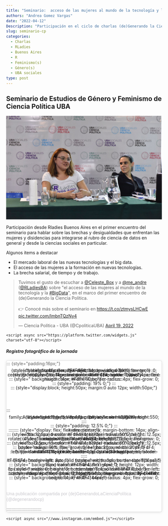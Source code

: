 ```yaml
---
title: "Seminario:  acceso de las mujeres al mundo de la tecnología y la big data"
authors: "Andrea Gomez Vargas"
date: "2022-04-12"
Description: "Participación en el ciclo de charlas (de)Generando la Ciencia Política"
slug: seminario-cp
categories:
  - Charlas
  - RLadies
  - Buenos Aires
  - R
  - Feminismo(s)
  - Género(s)
  - UBA sociales
type: post
---
```


## Seminario de Estudios de Género y Feminismo de Ciencia Política UBA

![](charla.png)

Participación desde Rladies Buenos Aires en el primer encuentro del seminario para hablar sobre las brechas y desigualdades que enfrentan las mujeres y disidencias para integrarse al rubro de ciencia de datos en general y desde la ciencias sociales en particular.

Algunos items a destacar

-   El mercado laboral de las nuevas tecnologías y el big data.
-   El acceso de las mujeres a la formación en nuevas tecnologías.
-   La brecha salarial, de tiempo y de trabajo.

<blockquote class="twitter-tweet">

<p lang="es" dir="ltr">

Tuvimos el gusto de escuchar a <a href="https://twitter.com/Celeste_Box?ref_src=twsrc%5Etfw">@Celeste_Box</a> y a <a href="https://twitter.com/me_andre?ref_src=twsrc%5Etfw">@me_andre</a> (<a href="https://twitter.com/RLadiesBA?ref_src=twsrc%5Etfw">@RLadiesBA</a>) sobre "el acceso de las mujeres al mundo de la tecnología y la <a href="https://twitter.com/hashtag/BigData?src=hash&amp;ref_src=twsrc%5Etfw">#BigData</a>", en el marco del primer encuentro de (de)Generando la Ciencia Política. <br><br>👉 Conocé más sobre el seminario en <a href="https://t.co/ztmysLHCwE">https://t.co/ztmysLHCwE</a> <a href="https://t.co/lmbnTQzNy4">pic.twitter.com/lmbnTQzNy4</a>

</p>

— Ciencia Política - UBA (@CpoliticaUBA) <a href="https://twitter.com/CpoliticaUBA/status/1516522382961295365?ref_src=twsrc%5Etfw">April 19, 2022</a>

</blockquote>

```{=html}
<script async src="https://platform.twitter.com/widgets.js" charset="utf-8"></script>
```

##### Registro fotográfico de la jornada

<blockquote class="instagram-media" data-instgrm-captioned data-instgrm-permalink="https://www.instagram.com/p/CcTJv6pOJcy/?utm_source=ig_embed&amp;utm_campaign=loading" data-instgrm-version="14" style=" background:#FFF; border:0; border-radius:3px; box-shadow:0 0 1px 0 rgba(0,0,0,0.5),0 1px 10px 0 rgba(0,0,0,0.15); margin: 1px; max-width:540px; min-width:326px; padding:0; width:99.375%; width:-webkit-calc(100% - 2px); width:calc(100% - 2px);">

::: {style="padding:16px;"}
<a href="https://www.instagram.com/p/CcTJv6pOJcy/?utm_source=ig_embed&amp;utm_campaign=loading" style=" background:#FFFFFF; line-height:0; padding:0 0; text-align:center; text-decoration:none; width:100%;" target="_blank">

::::::: {style=" display: flex; flex-direction: row; align-items: center;"} ::: {style="background-color: #F4F4F4; border-radius: 50%; flex-grow: 0; height: 40px; margin-right: 14px; width: 40px;"}
:::

::: {style="display: flex; flex-direction: column; flex-grow: 1; justify-content: center;"}
::: {style=" background-color: #F4F4F4; border-radius: 4px; flex-grow: 0; height: 14px; margin-bottom: 6px; width: 100px;"}
:::

::: {style=" background-color: #F4F4F4; border-radius: 4px; flex-grow: 0; height: 14px; width: 60px;"} ::: ::::: :::::::

::: {style="padding: 19% 0;"}
:::

::: {style="display:block; height:50px; margin:0 auto 12px; width:50px;"}
<svg width="50px" height="50px" viewBox="0 0 60 60" version="1.1" xmlns="https://www.w3.org/2000/svg" xmlns:xlink="https://www.w3.org/1999/xlink">

<g stroke="none" stroke-width="1" fill="none" fill-rule="evenodd"><g transform="translate(-511.000000, -20.000000)" fill="#000000"><g><path d="M556.869,30.41 C554.814,30.41 553.148,32.076 553.148,34.131 C553.148,36.186 554.814,37.852 556.869,37.852 C558.924,37.852 560.59,36.186 560.59,34.131 C560.59,32.076 558.924,30.41 556.869,30.41 M541,60.657 C535.114,60.657 530.342,55.887 530.342,50 C530.342,44.114 535.114,39.342 541,39.342 C546.887,39.342 551.658,44.114 551.658,50 C551.658,55.887 546.887,60.657 541,60.657 M541,33.886 C532.1,33.886 524.886,41.1 524.886,50 C524.886,58.899 532.1,66.113 541,66.113 C549.9,66.113 557.115,58.899 557.115,50 C557.115,41.1 549.9,33.886 541,33.886 M565.378,62.101 C565.244,65.022 564.756,66.606 564.346,67.663 C563.803,69.06 563.154,70.057 562.106,71.106 C561.058,72.155 560.06,72.803 558.662,73.347 C557.607,73.757 556.021,74.244 553.102,74.378 C549.944,74.521 548.997,74.552 541,74.552 C533.003,74.552 532.056,74.521 528.898,74.378 C525.979,74.244 524.393,73.757 523.338,73.347 C521.94,72.803 520.942,72.155 519.894,71.106 C518.846,70.057 518.197,69.06 517.654,67.663 C517.244,66.606 516.755,65.022 516.623,62.101 C516.479,58.943 516.448,57.996 516.448,50 C516.448,42.003 516.479,41.056 516.623,37.899 C516.755,34.978 517.244,33.391 517.654,32.338 C518.197,30.938 518.846,29.942 519.894,28.894 C520.942,27.846 521.94,27.196 523.338,26.654 C524.393,26.244 525.979,25.756 528.898,25.623 C532.057,25.479 533.004,25.448 541,25.448 C548.997,25.448 549.943,25.479 553.102,25.623 C556.021,25.756 557.607,26.244 558.662,26.654 C560.06,27.196 561.058,27.846 562.106,28.894 C563.154,29.942 563.803,30.938 564.346,32.338 C564.756,33.391 565.244,34.978 565.378,37.899 C565.522,41.056 565.552,42.003 565.552,50 C565.552,57.996 565.522,58.943 565.378,62.101 M570.82,37.631 C570.674,34.438 570.167,32.258 569.425,30.349 C568.659,28.377 567.633,26.702 565.965,25.035 C564.297,23.368 562.623,22.342 560.652,21.575 C558.743,20.834 556.562,20.326 553.369,20.18 C550.169,20.033 549.148,20 541,20 C532.853,20 531.831,20.033 528.631,20.18 C525.438,20.326 523.257,20.834 521.349,21.575 C519.376,22.342 517.703,23.368 516.035,25.035 C514.368,26.702 513.342,28.377 512.574,30.349 C511.834,32.258 511.326,34.438 511.181,37.631 C511.035,40.831 511,41.851 511,50 C511,58.147 511.035,59.17 511.181,62.369 C511.326,65.562 511.834,67.743 512.574,69.651 C513.342,71.625 514.368,73.296 516.035,74.965 C517.703,76.634 519.376,77.658 521.349,78.425 C523.257,79.167 525.438,79.673 528.631,79.82 C531.831,79.965 532.853,80.001 541,80.001 C549.148,80.001 550.169,79.965 553.369,79.82 C556.562,79.673 558.743,79.167 560.652,78.425 C562.623,77.658 564.297,76.634 565.965,74.965 C567.633,73.296 568.659,71.625 569.425,69.651 C570.167,67.743 570.674,65.562 570.82,62.369 C570.966,59.17 571,58.147 571,50 C571,41.851 570.966,40.831 570.82,37.631"></path></g></g></g>

</svg>
:::

::: {style="padding-top: 8px;"}
::: {style=" color:#3897f0; font-family:Arial,sans-serif; font-size:14px; font-style:normal; font-weight:550; line-height:18px;"} Ver esta publicación en Instagram
:::

::::

::: {style="padding: 12.5% 0;"}
:::

:::::::: {style="display: flex; flex-direction: row; margin-bottom: 14px; align-items: center;"}
<div>

::: {style="background-color: #F4F4F4; border-radius: 50%; height: 12.5px; width: 12.5px; transform: translateX(0px) translateY(7px);"}
:::

::: {style="background-color: #F4F4F4; height: 12.5px; transform: rotate(-45deg) translateX(3px) translateY(1px); width: 12.5px; flex-grow: 0; margin-right: 14px; margin-left: 2px;"}
:::

::: {style="background-color: #F4F4F4; border-radius: 50%; height: 12.5px; width: 12.5px; transform: translateX(9px) translateY(-18px);"}
:::

</div>

::: {style="margin-left: 8px;"}
::: {style=" background-color: #F4F4F4; border-radius: 50%; flex-grow: 0; height: 20px; width: 20px;"}
:::

::: {style=" width: 0; height: 0; border-top: 2px solid transparent; border-left: 6px solid #f4f4f4; border-bottom: 2px solid transparent; transform: translateX(16px) translateY(-4px) rotate(30deg)"}
::::::::

:::::

::: {style="margin-left: auto;"}
::: {style=" width: 0px; border-top: 8px solid #F4F4F4; border-right: 8px solid transparent; transform: translateY(16px);"}
:::

::: {style=" background-color: #F4F4F4; flex-grow: 0; height: 12px; width: 16px; transform: translateY(-4px);"} :::

::: {style=" width: 0; height: 0; border-top: 8px solid #F4F4F4; border-left: 8px solid transparent; transform: translateY(-4px) translateX(8px);"} ::: :::::: ::::::::::::::

::: {style="display: flex; flex-direction: column; flex-grow: 1; justify-content: center; margin-bottom: 24px;"}
::: {style=" background-color: #F4F4F4; border-radius: 4px; flex-grow: 0; height: 14px; margin-bottom: 6px; width: 224px;"}
:::

::: {style=" background-color: #F4F4F4; border-radius: 4px; flex-grow: 0; height: 14px; width: 144px;"} ::: :::::

</a>

<p style=" color:#c9c8cd; font-family:Arial,sans-serif; font-size:14px; line-height:17px; margin-bottom:0; margin-top:8px; overflow:hidden; padding:8px 0 7px; text-align:center; text-overflow:ellipsis; white-space:nowrap;">

<a href="https://www.instagram.com/p/CcTJv6pOJcy/?utm_source=ig_embed&amp;utm_campaign=loading" style=" color:#c9c8cd; font-family:Arial,sans-serif; font-size:14px; font-style:normal; font-weight:normal; line-height:17px; text-decoration:none;" target="_blank">Una publicación compartida por (de)GenerandoLaCienciaPolítica (@degenerandocp)</a>

</p>

::::::::::::::::::::::::::::

</blockquote>

```{=html}
<script async src="//www.instagram.com/embed.js"></script>
```

